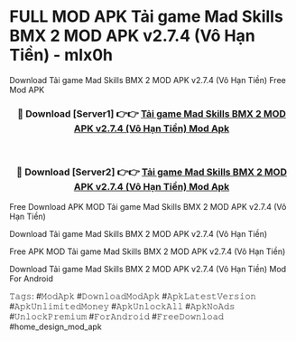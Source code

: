 # FULL MOD APK Tải game Mad Skills BMX 2 MOD APK v2.7.4 (Vô Hạn Tiền) - mlx0h
Download Tải game Mad Skills BMX 2 MOD APK v2.7.4 (Vô Hạn Tiền) Free Mod APK

<div align="center">
<h3>🔴 Download [Server1] 👉👉 <a href="https://apk-comot.site?title=Tải_game_Mad_Skills_BMX_2_MOD_APK_v2.7.4_(Vô_Hạn_Tiền)">Tải game Mad Skills BMX 2 MOD APK v2.7.4 (Vô Hạn Tiền) Mod Apk</a></h3><br>

<h3>🔴 Download [Server2] 👉👉 <a href="https://apk-comot.site?title=Tải_game_Mad_Skills_BMX_2_MOD_APK_v2.7.4_(Vô_Hạn_Tiền)">Tải game Mad Skills BMX 2 MOD APK v2.7.4 (Vô Hạn Tiền) Mod Apk</a></h3>
</div>


Free Download APK MOD Tải game Mad Skills BMX 2 MOD APK v2.7.4 (Vô Hạn Tiền)

Download Tải game Mad Skills BMX 2 MOD APK v2.7.4 (Vô Hạn Tiền) 

Free APK MOD Tải game Mad Skills BMX 2 MOD APK v2.7.4 (Vô Hạn Tiền) 

Download Tải game Mad Skills BMX 2 MOD APK v2.7.4 (Vô Hạn Tiền) Mod For Android

𝚃𝚊𝚐𝚜: #𝙼𝚘𝚍𝙰𝚙𝚔 #𝙳𝚘𝚠𝚗𝚕𝚘𝚊𝚍𝙼𝚘𝚍𝙰𝚙𝚔 #𝙰𝚙𝚔𝙻𝚊𝚝𝚎𝚜𝚝𝚅𝚎𝚛𝚜𝚒𝚘𝚗 #𝙰𝚙𝚔𝚄𝚗𝚕𝚒𝚖𝚒𝚝𝚎𝚍𝙼𝚘𝚗𝚎𝚢 #𝙰𝚙𝚔𝚄𝚗𝚕𝚘𝚌𝚔𝙰𝚕𝚕 #𝙰𝚙𝚔𝙽𝚘𝙰𝚍𝚜 #𝚄𝚗𝚕𝚘𝚌𝚔𝙿𝚛𝚎𝚖𝚒𝚞𝚖 #𝙵𝚘𝚛𝙰𝚗𝚍𝚛𝚘𝚒𝚍 #𝙵𝚛𝚎𝚎𝙳𝚘𝚠𝚗𝚕𝚘𝚊𝚍 #home_design_mod_apk